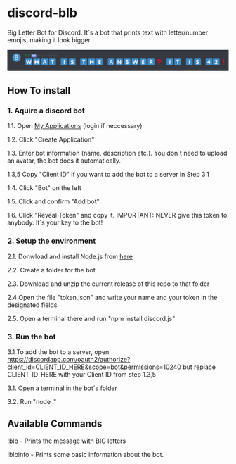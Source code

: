 # discord-blb
Big Letter Bot for Discord.
It´s a bot that prints text with letter/number emojis, making it look bigger.

![BLB example](https://github.com/42LoCo42/discord-blb/blob/master/example.png)

## How To install
### 1. Aquire a discord bot
1.1. Open [My Applications](https://discordapp.com/developers/applications/ "Discord My Applications") (login if neccessary)

1.2. Click "Create Application"

1.3. Enter bot information (name, description etc.). You don´t need to upload an avatar, the bot does it automatically.

1.3,5 Copy "Client ID" if you want to add the bot to a server in Step 3.1

1.4. Click "Bot" on the left

1.5. Click and confirm "Add bot"

1.6. Click "Reveal Token" and copy it. IMPORTANT: NEVER give this token to anybody. It´s your key to the bot!

### 2. Setup the environment
2.1. Donwload and install Node.js from [here](https://nodejs.org/en/download/ "Node.js download")

2.2. Create a folder for the bot

2.3. Download and unzip the current release of this repo to that folder

2.4 Open the file "token.json" and write your name and your token in the designated fields

2.5. Open a terminal there and run "npm install discord.js"

### 3. Run the bot
3.1 To add the bot to a server, open https://discordapp.com/oauth2/authorize?client_id=CLIENT_ID_HERE&scope=bot&permissions=10240 but replace CLIENT_ID_HERE with your Client ID from step 1.3,5

3.1. Open a terminal in the bot´s folder

3.2. Run "node ."

## Available Commands
!blb <message> - Prints the message with BIG letters
  
!blbinfo - Prints some basic information about the bot.
